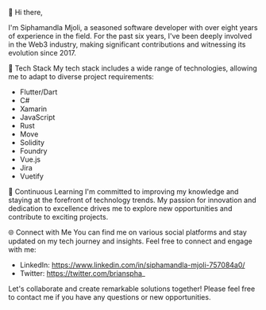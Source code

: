 👋 Hi there,

I'm Siphamandla Mjoli, a seasoned software developer with over eight years of experience in the field. For the past six years, I've been deeply involved in the Web3 industry, making significant contributions and witnessing its evolution since 2017.

🚀 Tech Stack
My tech stack includes a wide range of technologies, allowing me to adapt to diverse project requirements:
- Flutter/Dart
- C#
- Xamarin
- JavaScript
- Rust
- Move
- Solidity
- Foundry
- Vue.js
- Jira
- Vuetify

🌟 Continuous Learning
I'm committed to improving my knowledge and staying at the forefront of technology trends. My passion for innovation and dedication to excellence drives me to explore new opportunities and contribute to exciting projects.

🌐 Connect with Me
You can find me on various social platforms and stay updated on my tech journey and insights. Feel free to connect and engage with me:
- LinkedIn: https://www.linkedin.com/in/siphamandla-mjoli-757084a0/
- Twitter: https://twitter.com/brianspha_

Let's collaborate and create remarkable solutions together! Please feel free to contact me if you have any questions or new opportunities.